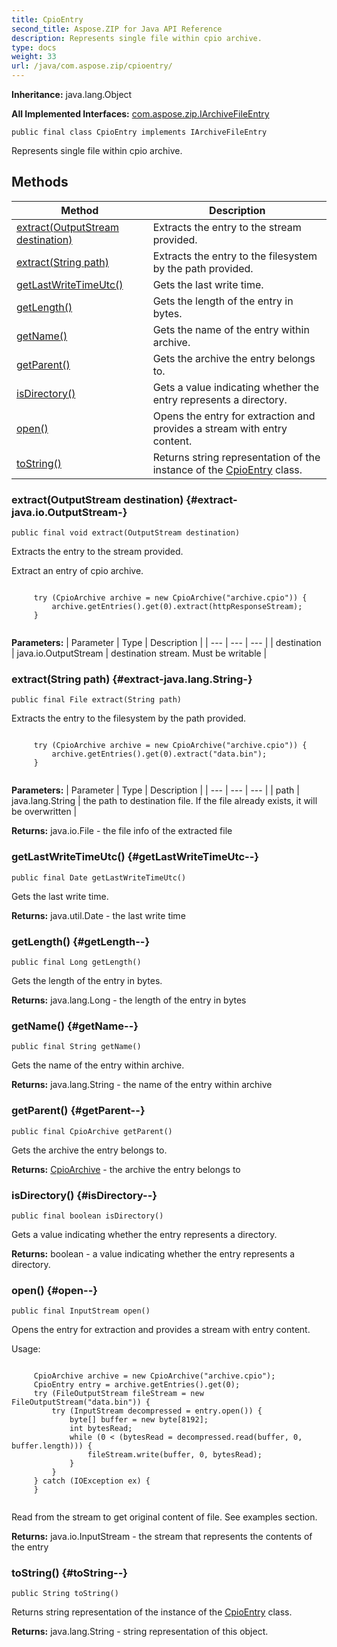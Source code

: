 ```yaml
---
title: CpioEntry
second_title: Aspose.ZIP for Java API Reference
description: Represents single file within cpio archive.
type: docs
weight: 33
url: /java/com.aspose.zip/cpioentry/
---
```


**Inheritance:**
java.lang.Object

**All Implemented Interfaces:**
[com.aspose.zip.IArchiveFileEntry](../../com.aspose.zip/iarchivefileentry)
```
public final class CpioEntry implements IArchiveFileEntry
```

Represents single file within cpio archive.
## Methods

| Method | Description |
| --- | --- |
| [extract(OutputStream destination)](#extract-java.io.OutputStream-) | Extracts the entry to the stream provided. |
| [extract(String path)](#extract-java.lang.String-) | Extracts the entry to the filesystem by the path provided. |
| [getLastWriteTimeUtc()](#getLastWriteTimeUtc--) | Gets the last write time. |
| [getLength()](#getLength--) | Gets the length of the entry in bytes. |
| [getName()](#getName--) | Gets the name of the entry within archive. |
| [getParent()](#getParent--) | Gets the archive the entry belongs to. |
| [isDirectory()](#isDirectory--) | Gets a value indicating whether the entry represents a directory. |
| [open()](#open--) | Opens the entry for extraction and provides a stream with entry content. |
| [toString()](#toString--) | Returns string representation of the instance of the [CpioEntry](../../com.aspose.zip/cpioentry) class. |
### extract(OutputStream destination) {#extract-java.io.OutputStream-}
```
public final void extract(OutputStream destination)
```


Extracts the entry to the stream provided.

Extract an entry of cpio archive.

```

     try (CpioArchive archive = new CpioArchive("archive.cpio")) {
         archive.getEntries().get(0).extract(httpResponseStream);
     }
 
```



**Parameters:**
| Parameter | Type | Description |
| --- | --- | --- |
| destination | java.io.OutputStream | destination stream. Must be writable |

### extract(String path) {#extract-java.lang.String-}
```
public final File extract(String path)
```


Extracts the entry to the filesystem by the path provided.

```

     try (CpioArchive archive = new CpioArchive("archive.cpio")) {
         archive.getEntries().get(0).extract("data.bin");
     }
 
```



**Parameters:**
| Parameter | Type | Description |
| --- | --- | --- |
| path | java.lang.String | the path to destination file. If the file already exists, it will be overwritten |

**Returns:**
java.io.File - the file info of the extracted file
### getLastWriteTimeUtc() {#getLastWriteTimeUtc--}
```
public final Date getLastWriteTimeUtc()
```


Gets the last write time.

**Returns:**
java.util.Date - the last write time
### getLength() {#getLength--}
```
public final Long getLength()
```


Gets the length of the entry in bytes.

**Returns:**
java.lang.Long - the length of the entry in bytes
### getName() {#getName--}
```
public final String getName()
```


Gets the name of the entry within archive.

**Returns:**
java.lang.String - the name of the entry within archive
### getParent() {#getParent--}
```
public final CpioArchive getParent()
```


Gets the archive the entry belongs to.

**Returns:**
[CpioArchive](../../com.aspose.zip/cpioarchive) - the archive the entry belongs to
### isDirectory() {#isDirectory--}
```
public final boolean isDirectory()
```


Gets a value indicating whether the entry represents a directory.

**Returns:**
boolean - a value indicating whether the entry represents a directory.
### open() {#open--}
```
public final InputStream open()
```


Opens the entry for extraction and provides a stream with entry content.

Usage:

```

     CpioArchive archive = new CpioArchive("archive.cpio");
     CpioEntry entry = archive.getEntries().get(0);
     try (FileOutputStream fileStream = new FileOutputStream("data.bin")) {
         try (InputStream decompressed = entry.open()) {
             byte[] buffer = new byte[8192];
             int bytesRead;
             while (0 < (bytesRead = decompressed.read(buffer, 0, buffer.length))) {
                 fileStream.write(buffer, 0, bytesRead);
             }
         }
     } catch (IOException ex) {
     }
 
```

Read from the stream to get original content of file. See examples section.

**Returns:**
java.io.InputStream - the stream that represents the contents of the entry
### toString() {#toString--}
```
public String toString()
```


Returns string representation of the instance of the [CpioEntry](../../com.aspose.zip/cpioentry) class.

**Returns:**
java.lang.String - string representation of this object.
